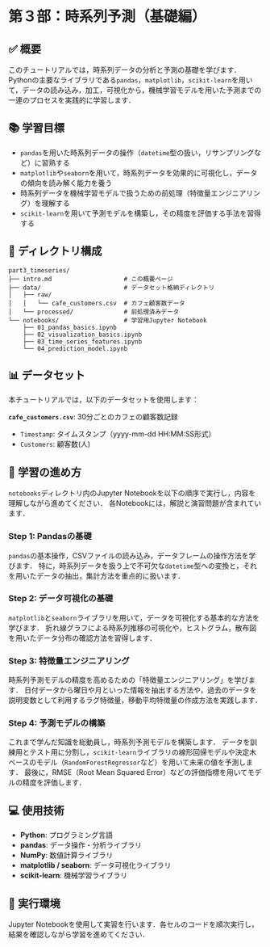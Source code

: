 # 第３部：時系列予測（基礎編）

## ✅ 概要

このチュートリアルでは，時系列データの分析と予測の基礎を学びます．
Pythonの主要なライブラリである`pandas`，`matplotlib`，`scikit-learn`を用いて，データの読み込み，加工，可視化から，機械学習モデルを用いた予測までの一連のプロセスを実践的に学習します．

## 📚 学習目標

- `pandas`を用いた時系列データの操作（`datetime`型の扱い，リサンプリングなど）に習熟する
- `matplotlib`や`seaborn`を用いて，時系列データを効果的に可視化し，データの傾向を読み解く能力を養う
- 時系列データを機械学習モデルで扱うための前処理（特徴量エンジニアリング）を理解する
- `scikit-learn`を用いて予測モデルを構築し，その精度を評価する手法を習得する

## 📁 ディレクトリ構成

```
part3_timeseries/
├── intro.md                    # この概要ページ
├── data/                       # データセット格納ディレクトリ
│   ├── raw/
│   │   └── cafe_customers.csv  # カフェ顧客数データ
│   └── processed/              # 前処理済みデータ
└── notebooks/                  # 学習用Jupyter Notebook
    ├── 01_pandas_basics.ipynb
    ├── 02_visualization_basics.ipynb
    ├── 03_time_series_features.ipynb
    └── 04_prediction_model.ipynb
```

## 📊 データセット

本チュートリアルでは，以下のデータセットを使用します：

**`cafe_customers.csv`**: 30分ごとのカフェの顧客数記録
- `Timestamp`: タイムスタンプ（yyyy-mm-dd HH:MM:SS形式）
- `Customers`: 顧客数(人)

## 🚀 学習の進め方

`notebooks`ディレクトリ内のJupyter Notebookを以下の順序で実行し，内容を理解しながら進めてください．
各Notebookには，解説と演習問題が含まれています．

### Step 1: Pandasの基礎

`pandas`の基本操作，CSVファイルの読み込み，データフレームの操作方法を学びます．
特に，時系列データを扱う上で不可欠な`datetime`型への変換と，それを用いたデータの抽出，集計方法を重点的に扱います．

### Step 2: データ可視化の基礎

`matplotlib`と`seaborn`ライブラリを用いて，データを可視化する基本的な方法を学びます．
折れ線グラフによる時系列推移の可視化や，ヒストグラム，散布図を用いたデータ分布の確認方法を習得します．

### Step 3: 特徴量エンジニアリング

時系列予測モデルの精度を高めるための「特徴量エンジニアリング」を学びます．
日付データから曜日や月といった情報を抽出する方法や，過去のデータを説明変数として利用するラグ特徴量，移動平均特徴量の作成方法を実践します．

### Step 4: 予測モデルの構築

これまで学んだ知識を総動員し，時系列予測モデルを構築します．
データを訓練用とテスト用に分割し，`scikit-learn`ライブラリの線形回帰モデルや決定木ベースのモデル（`RandomForestRegressor`など）を用いて未来の値を予測します．
最後に，RMSE（Root Mean Squared Error）などの評価指標を用いてモデルの精度を評価します．

## 💻 使用技術

- **Python**: プログラミング言語
- **pandas**: データ操作・分析ライブラリ
- **NumPy**: 数値計算ライブラリ
- **matplotlib / seaborn**: データ可視化ライブラリ
- **scikit-learn**: 機械学習ライブラリ

## 📝 実行環境

Jupyter Notebookを使用して実習を行います．各セルのコードを順次実行し，結果を確認しながら学習を進めてください．